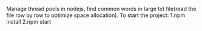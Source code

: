Manage thread pools in nodejs, find common words in large txt file(read the file row by row to optimize space allocation).
To start the project:
1.npm install
2.npm start
